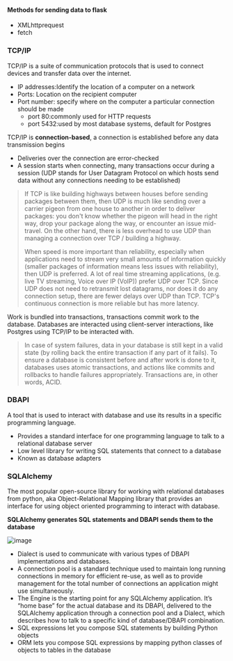 
#### Methods for sending data to flask
+ XMLhttprequest
+ fetch
### TCP/IP
TCP/IP is a suite of communication protocols that is used to connect devices and transfer data over the internet.
+ IP addresses:Identify the location of a computer on a network
+ Ports: Location on the recipient computer
+ Port number: specify where on the computer a particular connection should be made
  + port 80:commonly used for HTTP requests
  + port 5432:used by most database systems, default for Postgres

TCP/IP is **connection-based**, a connection is established before any data transmission begins
+ Deliveries over the connection are error-checked
+ A session starts when connecting, many transactions occur during a session
(UDP stands for User Datagram Protocol on which hosts send data without any connections needing to be established)
>If TCP is like building highways between houses before sending packages between them, then UDP is much like sending over a carrier pigeon from one house to another in order to deliver packages: you don't know whether the pigeon will head in the right way, drop your package along the way, or encounter an issue mid-travel. On the other hand, there is less overhead to use UDP than managing a connection over TCP / building a highway.
>
>When speed is more important than reliability, especially when applications need to stream very small amounts of information quickly (smaller packages of information means less issues with reliability), then UDP is preferred. A lot of real time streaming applications, (e.g. live TV streaming, Voice over IP (VoIP)) prefer UDP over TCP. Since UDP does not need to retransmit lost datagrams, nor does it do any connection setup, there are fewer delays over UDP than TCP. TCP's continuous connection is more reliable but has more latency.

Work is bundled into transactions, transactions commit work to the database.
Databases are interacted using client-server interactions, like Postgres using TCP/IP to be interacted with.
>In case of system failures, data in your database is still kept in a valid state (by rolling back the entire transaction if any part of it fails). To ensure a database is consistent before and after work is done to it, databases uses atomic transactions, and actions like commits and rollbacks to handle failures appropriately. Transactions are, in other words, ACID.


### DBAPI
A tool that is used to interact with database and use its results in a specific programming language.
+ Provides a standard interface for one programming language to talk to a relational database server
+ Low level library for writing SQL statements that connect to a database
+ Known as database adapters

### SQLAlchemy
The most popular open-source library for working with relational databases from python, aka Object-Relational Mapping library that provides an interface for using object oriented programming to interact with database.

**SQLAlchemy generates SQL statements and DBAPI sends them to the database**

![image](https://user-images.githubusercontent.com/59595363/145167615-82120a89-c650-46a3-bbf2-bc46dc0b0aaf.png)
+ Dialect is used to communicate with various types of DBAPI implementations and databases.
+ A connection pool is a standard technique used to maintain long running connections in memory for efficient re-use, as well as to provide management for the total number of connections an application might use simultaneously.
+ The Engine is the starting point for any SQLAlchemy application. It’s “home base” for the actual database and its DBAPI, delivered to the SQLAlchemy application through a connection pool and a Dialect, which describes how to talk to a specific kind of database/DBAPI combination.
+ SQL expressions let you compose SQL statements by building Python objects
+ ORM lets you compose SQL expressions by mapping python classes of objects to tables in the database

